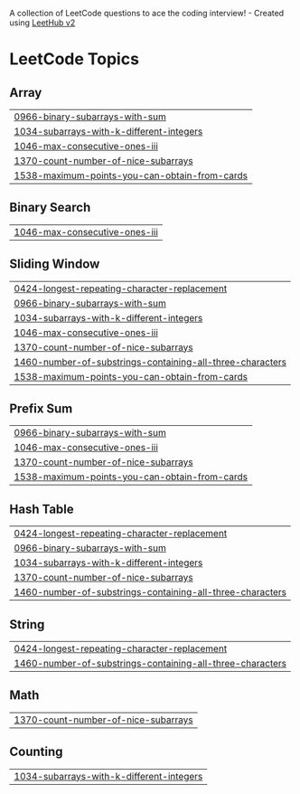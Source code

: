 A collection of LeetCode questions to ace the coding interview! - Created using [LeetHub v2](https://github.com/arunbhardwaj/LeetHub-2.0)
<!---LeetCode Topics Start-->
# LeetCode Topics
## Array
|  |
| ------- |
| [0966-binary-subarrays-with-sum](https://github.com/Rupak-18/DSA-SlidingWindow/tree/master/0966-binary-subarrays-with-sum) |
| [1034-subarrays-with-k-different-integers](https://github.com/Rupak-18/DSA-SlidingWindow/tree/master/1034-subarrays-with-k-different-integers) |
| [1046-max-consecutive-ones-iii](https://github.com/Rupak-18/DSA-SlidingWindow/tree/master/1046-max-consecutive-ones-iii) |
| [1370-count-number-of-nice-subarrays](https://github.com/Rupak-18/DSA-SlidingWindow/tree/master/1370-count-number-of-nice-subarrays) |
| [1538-maximum-points-you-can-obtain-from-cards](https://github.com/Rupak-18/DSA-SlidingWindow/tree/master/1538-maximum-points-you-can-obtain-from-cards) |
## Binary Search
|  |
| ------- |
| [1046-max-consecutive-ones-iii](https://github.com/Rupak-18/DSA-SlidingWindow/tree/master/1046-max-consecutive-ones-iii) |
## Sliding Window
|  |
| ------- |
| [0424-longest-repeating-character-replacement](https://github.com/Rupak-18/DSA-SlidingWindow/tree/master/0424-longest-repeating-character-replacement) |
| [0966-binary-subarrays-with-sum](https://github.com/Rupak-18/DSA-SlidingWindow/tree/master/0966-binary-subarrays-with-sum) |
| [1034-subarrays-with-k-different-integers](https://github.com/Rupak-18/DSA-SlidingWindow/tree/master/1034-subarrays-with-k-different-integers) |
| [1046-max-consecutive-ones-iii](https://github.com/Rupak-18/DSA-SlidingWindow/tree/master/1046-max-consecutive-ones-iii) |
| [1370-count-number-of-nice-subarrays](https://github.com/Rupak-18/DSA-SlidingWindow/tree/master/1370-count-number-of-nice-subarrays) |
| [1460-number-of-substrings-containing-all-three-characters](https://github.com/Rupak-18/DSA-SlidingWindow/tree/master/1460-number-of-substrings-containing-all-three-characters) |
| [1538-maximum-points-you-can-obtain-from-cards](https://github.com/Rupak-18/DSA-SlidingWindow/tree/master/1538-maximum-points-you-can-obtain-from-cards) |
## Prefix Sum
|  |
| ------- |
| [0966-binary-subarrays-with-sum](https://github.com/Rupak-18/DSA-SlidingWindow/tree/master/0966-binary-subarrays-with-sum) |
| [1046-max-consecutive-ones-iii](https://github.com/Rupak-18/DSA-SlidingWindow/tree/master/1046-max-consecutive-ones-iii) |
| [1370-count-number-of-nice-subarrays](https://github.com/Rupak-18/DSA-SlidingWindow/tree/master/1370-count-number-of-nice-subarrays) |
| [1538-maximum-points-you-can-obtain-from-cards](https://github.com/Rupak-18/DSA-SlidingWindow/tree/master/1538-maximum-points-you-can-obtain-from-cards) |
## Hash Table
|  |
| ------- |
| [0424-longest-repeating-character-replacement](https://github.com/Rupak-18/DSA-SlidingWindow/tree/master/0424-longest-repeating-character-replacement) |
| [0966-binary-subarrays-with-sum](https://github.com/Rupak-18/DSA-SlidingWindow/tree/master/0966-binary-subarrays-with-sum) |
| [1034-subarrays-with-k-different-integers](https://github.com/Rupak-18/DSA-SlidingWindow/tree/master/1034-subarrays-with-k-different-integers) |
| [1370-count-number-of-nice-subarrays](https://github.com/Rupak-18/DSA-SlidingWindow/tree/master/1370-count-number-of-nice-subarrays) |
| [1460-number-of-substrings-containing-all-three-characters](https://github.com/Rupak-18/DSA-SlidingWindow/tree/master/1460-number-of-substrings-containing-all-three-characters) |
## String
|  |
| ------- |
| [0424-longest-repeating-character-replacement](https://github.com/Rupak-18/DSA-SlidingWindow/tree/master/0424-longest-repeating-character-replacement) |
| [1460-number-of-substrings-containing-all-three-characters](https://github.com/Rupak-18/DSA-SlidingWindow/tree/master/1460-number-of-substrings-containing-all-three-characters) |
## Math
|  |
| ------- |
| [1370-count-number-of-nice-subarrays](https://github.com/Rupak-18/DSA-SlidingWindow/tree/master/1370-count-number-of-nice-subarrays) |
## Counting
|  |
| ------- |
| [1034-subarrays-with-k-different-integers](https://github.com/Rupak-18/DSA-SlidingWindow/tree/master/1034-subarrays-with-k-different-integers) |
<!---LeetCode Topics End-->